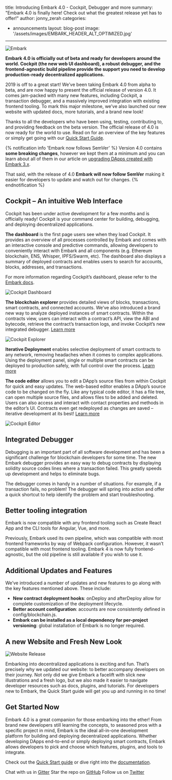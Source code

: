 title: Introducing Embark 4.0 - Cockpit, Debugger and more
summary: "Embark 4.0 is finally here! Check out what the greatest release yet has to offer!"
author: jonny_zerah
categories:
  - announcements
layout: blog-post
image: '/assets/images/EMBARK_HEADER_ALT_OPTIMIZED.jpg'
---

![Embark](/assets/images/EMBARK_HEADER_ALT_OPTIMIZED.jpg "Embark")

**Embark 4.0 is officially out of beta and ready for developers around the world. Cockpit (the new web UI dashboard), a robust debugger, and the frontend-agnostic build pipeline provide the support you need to develop production-ready decentralized applications.**

2019 is off to a great start! We’ve been taking Embark 4.0 from alpha to beta, and are now happy to present the official release of version 4.0. It comes jam-packed with many new features, including Cockpit, a transaction debugger, and a massively improved integration with existing frontend tooling. To mark this major milestone, we’ve also launched our new website with updated docs, more tutorials, and a brand new look!

Thanks to all the developers who have been using, testing, contributing to, and providing feedback on the beta version. The official release of 4.0 is now ready for the world to use. Read on for an overview of the key features or simply get going with our [Quick Start Guide](/docs/quick_start.html).

{% notification info 'Embark now follows SemVer' %}
Version 4.0 contains **some breaking changes**, however we kept them at a minimum and you can learn about all of them in our article on [upgrading DApps created with Embark 3.x](/news/2019/03/19/upgrading-to-embark-4/).

That said, with the release of 4.0 **Embark will now follow SemVer** making it easier for developers to update and watch out for changes.
{% endnotification %}

## Cockpit – An intuitive Web Interface
Cockpit has been under active development for a few months and is officially ready! Cockpit is your command center for building, debugging, and deploying decentralized applications.

**The dashboard** is the first page users see when they load Cockpit. It provides an overview of all processes controlled by Embark and comes with an interactive console and predictive commands, allowing developers to conveniently interact with Embark and all components (e.g. Ethereum blockchain, ENS, Whisper, IPFS/Swarm, etc). The dashboard also  displays a summary of deployed contracts and enables users to search for accounts, blocks, addresses, and transactions.

For more information regarding Cockpit’s dashboard, please refer to the [Embark docs](/docs/cockpit_dashboard.html).


![Cockpit Dashboard](/assets/images/cockpit_dashboard_release.png "Cockpit Dashboard")

**The blockchain explorer** provides detailed views of blocks, transactions, smart contracts, and connected accounts. We’ve also introduced a brand new way to analyze deployed instances of smart contracts. Within the contracts view, users can interact with a contract’s API, view the ABI and bytecode, retrieve the contract’s transaction logs, and invoke Cockpit’s new integrated debugger. [Learn more](/docs/cockpit_explorer.html)


![Cockpit Explorer](/assets/images/cockpit_explorer_overview.png "Cockpit Explorer")

**Iterative Deployment** enables selective deployment of smart contracts to any network, removing headaches when it comes to complex applications. Using the deployment panel, single or multiple smart contracts can be deployed to production safely, with full control over the process. [Learn more](/docs/cockpit_deployment.html)

**The code editor** allows you to edit a DApp’s source files from within Cockpit for quick and easy updates. The web-based editor enables a DApp’s source code to be changed on the fly. Like any typical code editor, it has a file tree, can open multiple source files, and allows files to be added and deleted. Users can also access and interact with contact properties and methods in the editor’s UI. Contracts even get redeployed as changes are saved – iterative development at its best! [Learn more](/docs/cockpit_editor.html)

![Cockpit Editor](/assets/images/cockpit_editor_release.png "Cockpit Editor")

## Integrated Debugger
Debugging is an important part of all software development and has been a significant challenge for blockchain developers for some time. The new Embark debugger provides an easy way to debug contracts by displaying solidity source codes lines where a transaction failed. This greatly speeds up development and helps to eliminate bugs.

The debugger comes in handy in a number of situations. For example, if a transaction fails, no problem! The debugger will spring into action and offer a quick shortcut to help identify the problem and start troubleshooting.

## Better tooling integration
Embark is now compatible with any frontend tooling such as Create React App and the CLI tools for Angular, Vue, and more.

Previously, Embark used its own pipeline, which was compatible with most frontend frameworks by way of Webpack configuration. However, it wasn’t compatible with most frontend tooling. Embark 4 is now fully frontend-agnostic, but the old pipeline is still available if you wish to use it.

## Additional Updates and Features
We’ve introduced a number of updates and new features to go along with the key features mentioned above. These include:

- **New contract deployment hooks**: onDeploy and afterDeploy allow for complete customization of the deployment lifecycle.
- **Better account configuration**: accounts are now consistently defined in config/blockchain.js.
- **Embark can be installed as a local dependency for per-project versioning**: global installation of Embark is no longer required.

## A new Website and Fresh New Look

![Website Release](/assets/images/website_release.png "Website Release")

Embarking into decentralized applications is exciting and fun. That’s precisely why we updated our website: to better accompany developers on their journey. Not only did we give Embark a facelift with slick new illustrations and a fresh logo, but we also made it easier to navigate developer resources such as docs, plugins, and tutorials. For developers new to Embark, the  Quick Start guide will get you up and running in no time!

## Get Started Now
Embark 4.0 is a great companion for those embarking into the ether! From brand new developers still learning the concepts, to seasoned pros with a specific project in mind, Embark is the ideal all-in-one development platform for building and deploying decentralized applications. Whether developing DApps end-to-end or simply deploying smart contracts, Embark allows developers to pick and choose which features, plugins, and tools to integrate.

Check out the [Quick Start guide](/docs/quick_start.html) or dive right into the [documentation](/docs).

Chat with us in [Gitter](https://gitter.im/embark-framework/Lobby)
Star the repo on [GitHub](https://github.com/embark-framework/embark)
Follow us on [Twitter](https://twitter.com/EmbarkProject)

